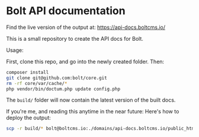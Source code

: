 Bolt API documentation
======================

Find the live version of the output at: https://api-docs.boltcms.io/

This is a small repository to create the API docs for Bolt. 

Usage: 

First, clone this repo, and go into the newly created folder. Then: 

```bash
composer install
git clone git@github.com:bolt/core.git
rm -rf core/var/cache/*
php vendor/bin/doctum.php update config.php
```

The `build/` folder will now contain the latest version of the built docs.

If you're me, and reading this anytime in the near future: Here's how to deploy
the output: 

```bash
scp -r build/* bolt@boltcms.io:./domains/api-docs.boltcms.io/public_html/
```

